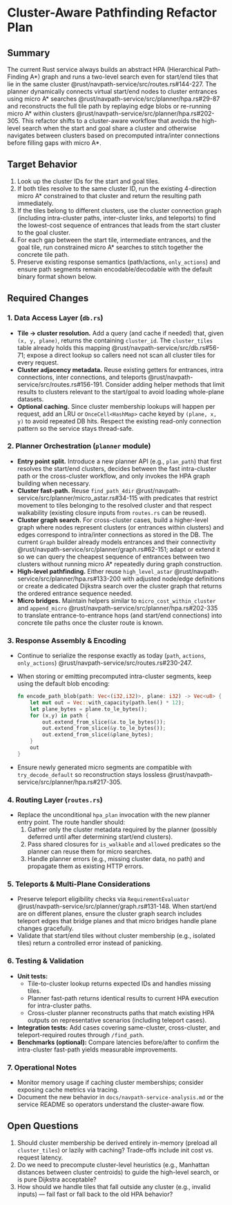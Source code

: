 # Cluster-Aware Pathfinding Refactor Plan

## Summary

The current Rust service always builds an abstract HPA (Hierarchical Path-Finding A*) graph and runs a two-level search even for start/end tiles that lie in the same cluster @rust/navpath-service/src/routes.rs#144-227. The planner dynamically connects virtual start/end nodes to cluster entrances using micro A* searches @rust/navpath-service/src/planner/hpa.rs#29-87 and reconstructs the full tile path by replaying edge blobs or re-running micro A* within clusters @rust/navpath-service/src/planner/hpa.rs#202-305. This refactor shifts to a cluster-aware workflow that avoids the high-level search when the start and goal share a cluster and otherwise navigates between clusters based on precomputed intra/inter connections before filling gaps with micro A*.

## Target Behavior

1. Look up the cluster IDs for the start and goal tiles.
2. If both tiles resolve to the same cluster ID, run the existing 4-direction micro A* constrained to that cluster and return the resulting path immediately.
3. If the tiles belong to different clusters, use the cluster connection graph (including intra-cluster paths, inter-cluster links, and teleports) to find the lowest-cost sequence of entrances that leads from the start cluster to the goal cluster.
4. For each gap between the start tile, intermediate entrances, and the goal tile, run constrained micro A* searches to stitch together the concrete tile path.
5. Preserve existing response semantics (path/actions, `only_actions`) and ensure path segments remain encodable/decodable with the default binary format shown below.

## Required Changes

### 1. Data Access Layer (`db.rs`)

- **Tile → cluster resolution.** Add a query (and cache if needed) that, given `(x, y, plane)`, returns the containing `cluster_id`. The `cluster_tiles` table already holds this mapping @rust/navpath-service/src/db.rs#56-71; expose a direct lookup so callers need not scan all cluster tiles for every request.
- **Cluster adjacency metadata.** Reuse existing getters for entrances, intra connections, inter connections, and teleports @rust/navpath-service/src/routes.rs#156-191. Consider adding helper methods that limit results to clusters relevant to the start/goal to avoid loading whole-plane datasets.
- **Optional caching.** Since cluster membership lookups will happen per request, add an LRU or `OnceCell<HashMap>` cache keyed by `(plane, x, y)` to avoid repeated DB hits. Respect the existing read-only connection pattern so the service stays thread-safe.

### 2. Planner Orchestration (`planner` module)

- **Entry point split.** Introduce a new planner API (e.g., `plan_path`) that first resolves the start/end clusters, decides between the fast intra-cluster path or the cross-cluster workflow, and only invokes the HPA graph building when necessary.
- **Cluster fast-path.** Reuse `find_path_4dir` @rust/navpath-service/src/planner/micro_astar.rs#34-115 with predicates that restrict movement to tiles belonging to the resolved cluster and that respect walkability (existing closure inputs from `routes.rs` can be reused).
- **Cluster graph search.** For cross-cluster cases, build a higher-level graph where nodes represent clusters (or entrances within clusters) and edges correspond to intra/inter connections as stored in the DB. The current `Graph` builder already models entrances and their connectivity @rust/navpath-service/src/planner/graph.rs#62-151; adapt or extend it so we can query the cheapest sequence of entrances between two clusters without running micro A* repeatedly during graph construction.
- **High-level pathfinding.** Either reuse `high_level_astar` @rust/navpath-service/src/planner/hpa.rs#133-200 with adjusted node/edge definitions or create a dedicated Dijkstra search over the cluster graph that returns the ordered entrance sequence needed.
- **Micro bridges.** Maintain helpers similar to `micro_cost_within_cluster` and `append_micro` @rust/navpath-service/src/planner/hpa.rs#202-335 to translate entrance-to-entrance hops (and start/end connections) into concrete tile paths once the cluster route is known.

### 3. Response Assembly & Encoding

- Continue to serialize the response exactly as today (`path`, `actions`, `only_actions`) @rust/navpath-service/src/routes.rs#230-247.
- When storing or emitting precomputed intra-cluster segments, keep using the default blob encoding:

  ```rust
  fn encode_path_blob(path: Vec<(i32,i32)>, plane: i32) -> Vec<u8> {
      let mut out = Vec::with_capacity(path.len() * 12);
      let plane_bytes = plane.to_le_bytes();
      for (x,y) in path {
          out.extend_from_slice(&x.to_le_bytes());
          out.extend_from_slice(&y.to_le_bytes());
          out.extend_from_slice(&plane_bytes);
      }
      out
  }
  ```

- Ensure newly generated micro segments are compatible with `try_decode_default` so reconstruction stays lossless @rust/navpath-service/src/planner/hpa.rs#217-305.

### 4. Routing Layer (`routes.rs`)

- Replace the unconditional `hpa_plan` invocation with the new planner entry point. The route handler should:
  1. Gather only the cluster metadata required by the planner (possibly deferred until after determining start/end clusters).
  2. Pass shared closures for `is_walkable` and `allowed` predicates so the planner can reuse them for micro searches.
  3. Handle planner errors (e.g., missing cluster data, no path) and propagate them as existing HTTP errors.

### 5. Teleports & Multi-Plane Considerations

- Preserve teleport eligibility checks via `RequirementEvaluator` @rust/navpath-service/src/planner/graph.rs#131-148. When start/end are on different planes, ensure the cluster graph search includes teleport edges that bridge planes and that micro bridges handle plane changes gracefully.
- Validate that start/end tiles without cluster membership (e.g., isolated tiles) return a controlled error instead of panicking.

### 6. Testing & Validation

- **Unit tests:**
  - Tile-to-cluster lookup returns expected IDs and handles missing tiles.
  - Planner fast-path returns identical results to current HPA execution for intra-cluster paths.
  - Cross-cluster planner reconstructs paths that match existing HPA outputs on representative scenarios (including teleport cases).
- **Integration tests:** Add cases covering same-cluster, cross-cluster, and teleport-required routes through `/find_path`.
- **Benchmarks (optional):** Compare latencies before/after to confirm the intra-cluster fast-path yields measurable improvements.

### 7. Operational Notes

- Monitor memory usage if caching cluster memberships; consider exposing cache metrics via tracing.
- Document the new behavior in `docs/navpath-service-analysis.md` or the service README so operators understand the cluster-aware flow.

## Open Questions

1. Should cluster membership be derived entirely in-memory (preload all `cluster_tiles`) or lazily with caching? Trade-offs include init cost vs. request latency.
2. Do we need to precompute cluster-level heuristics (e.g., Manhattan distances between cluster centroids) to guide the high-level search, or is pure Dijkstra acceptable?
3. How should we handle tiles that fall outside any cluster (e.g., invalid inputs) — fail fast or fall back to the old HPA behavior?
